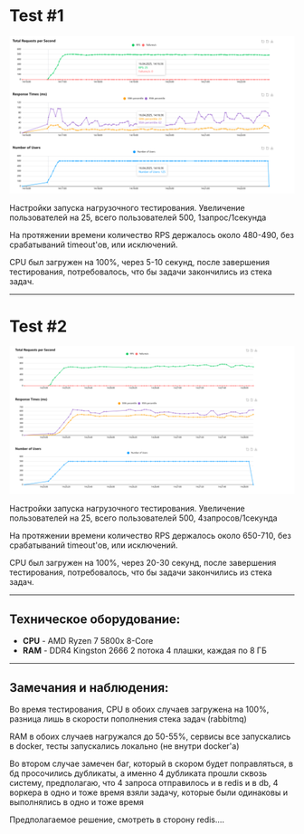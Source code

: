 # Test #1

![RPS](./src/500users-1rps.png)

Настройки запуска нагрузочного тестирования. Увеличение пользователей на 25, всего пользователей 500, 1запрос/1секунда

На протяжении времени количество RPS держалось около 480-490, без срабатываний timeout'ов, или исключений.

CPU был загружен на 100%, через 5-10 секунд, после завершения тестирования, потребовалось, что бы задачи закончились из стека задач.

---

# Test #2

![RPS](./src/500users-4rps.png)


Настройки запуска нагрузочного тестирования. Увеличение пользователей на 25, всего пользователей 500, 4запросов/1секунда

На протяжении времени количество RPS держалось около 650-710, без срабатываний timeout'ов, или исключений.

CPU был загружен на 100%, через 20-30 секунд, после завершения тестирования, потребовалось, что бы задачи закончились из стека задач.

---

## Техническое оборудование:

* __CPU__ - AMD Ryzen 7 5800x 8-Core
* __RAM__ - DDR4 Kingston 2666 2 потока 4 плашки, каждая по 8 ГБ

---

## Замечания и наблюдения:

Во время тестирования, CPU в обоих случаев загружена на 100%, разница лишь в скорости пополнения стека задач (rabbitmq)

RAM в обоих случаев нагружался до 50-55%, сервисы все запускались в docker, тесты запускались локально (не внутри docker'a)

Во втором случае замечен баг, который в скором будет поправляться, в бд просочились дубликаты, а именно 4 дубликата прошли сквозь систему,
предполагаю, что 4 запроса отправилось и в redis и в db, 4 воркера в одно и тоже время взяли задачу, которые были одинаковы и выполнялись в одно и тоже время

Предполагаемое решение, смотреть в сторону redis....
